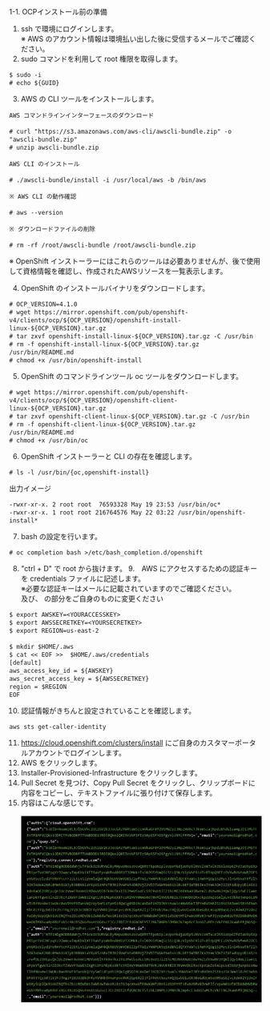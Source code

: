 1-1. OCPインストール前の準備  

 1. ssh で環境にログインします。  
    ※ AWS のアカウント情報は環境払い出した後に受信するメールでご確認ください。
 2. sudo コマンドを利用して root 権限を取得します。 
```
$ sudo -i  
# echo ${GUID}
```

 3. AWS の CLI ツールをインストールします。  
```
AWS コマンドラインインターフェースのダウンロード  
  
# curl "https://s3.amazonaws.com/aws-cli/awscli-bundle.zip" -o "awscli-bundle.zip"  
# unzip awscli-bundle.zip  
  
AWS CLI のインストール  
  
# ./awscli-bundle/install -i /usr/local/aws -b /bin/aws  
  
※ AWS CLI の動作確認  

# aws --version  

※ ダウンロードファイルの削除  
  
# rm -rf /root/awscli-bundle /root/awscli-bundle.zip  
```
※ OpenShift インストーラーにはこれらのツールは必要ありませんが、後で使用して資格情報を確認し、作成されたAWSリソースを一覧表示します。  

 4. OpenShift のインストールバイナリをダウンロードします。 
```
# OCP_VERSION=4.1.0
# wget https://mirror.openshift.com/pub/openshift-v4/clients/ocp/${OCP_VERSION}/openshift-install-linux-${OCP_VERSION}.tar.gz
# tar zxvf openshift-install-linux-${OCP_VERSION}.tar.gz -C /usr/bin
# rm -f openshift-install-linux-${OCP_VERSION}.tar.gz /usr/bin/README.md
# chmod +x /usr/bin/openshift-install
```

 5. OpenShift のコマンドラインツール oc ツールをダウンロードします。  
```
# wget https://mirror.openshift.com/pub/openshift-v4/clients/ocp/${OCP_VERSION}/openshift-client-linux-${OCP_VERSION}.tar.gz
# tar zxvf openshift-client-linux-${OCP_VERSION}.tar.gz -C /usr/bin
# rm -f openshift-client-linux-${OCP_VERSION}.tar.gz /usr/bin/README.md
# chmod +x /usr/bin/oc
```

 6. OpenShift インストーラーと CLI の存在を確認します。  
```
# ls -l /usr/bin/{oc,openshift-install}
```
出力イメージ
```
-rwxr-xr-x. 2 root root  76593328 May 19 23:53 /usr/bin/oc*
-rwxr-xr-x. 1 root root 216764576 May 22 03:22 /usr/bin/openshift-install*
```
 7. bash の設定を行います。  
```
# oc completion bash >/etc/bash_completion.d/openshift
```
 8. "ctrl + D" で root から抜けます。
 9.　AWS にアクセスするための認証キーを credentials ファイルに記述します。  
     ※必要な認証キーはメールに記載されていますのでご確認ください。  
       <YOURACCESSKEY> 及び、<YOURSECRETKEY> の部分をご自身のものに変更ください  

```
$ export AWSKEY=<YOURACCESSKEY>
$ export AWSSECRETKEY=<YOURSECRETKEY>
$ export REGION=us-east-2

$ mkdir $HOME/.aws
$ cat << EOF >>  $HOME/.aws/credentials
[default]
aws_access_key_id = ${AWSKEY}
aws_secret_access_key = ${AWSSECRETKEY}
region = $REGION
EOF 
```

 10. 認証情報がきちんと設定されていることを確認します。  
```
aws sts get-caller-identity
```

 11. https://cloud.openshift.com/clusters/install にご自身のカスタマーポータルアカウントでログインします。  
 12. AWS をクリックします。  
 13. Installer-Provisioned-Infrastructure をクリックします。  
 14. Pull Secret を見つけ、Copy Pull Secret をクリックし、クリップボードに内容をコピーし、テキストファイルに張り付けて保存します。  
 15. 内容はこんな感じです。  
    <img src="secret.jpg" alt="attach:cat" title="attach:cat" width="700"> 
